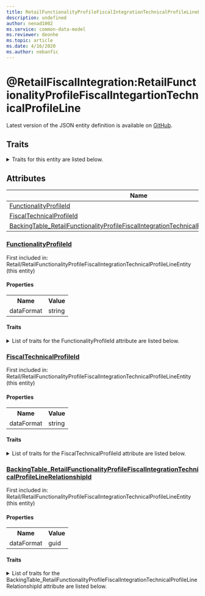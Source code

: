 ```yaml
---
title: RetailFunctionalityProfileFiscalIntegrationTechnicalProfileLineEntity - Common Data Model | Microsoft Docs
description: undefined
author: nenad1002
ms.service: common-data-model
ms.reviewer: deonhe
ms.topic: article
ms.date: 4/16/2020
ms.author: nebanfic
---
```


# @RetailFiscalIntegration:RetailFunctionalityProfileFiscalIntegartionTechnicalProfileLine

  
 Latest version of the JSON entity definition is available on <a href="https://github.com/Microsoft/CDM/tree/master/schemaDocuments/core/erp/Entities/Commerce/Retail/RetailFunctionalityProfileFiscalIntegrationTechnicalProfileLineEntity.cdm.json" target="_blank">GitHub</a>.  

## Traits

<details>
<summary>Traits for this entity are listed below.  
</summary>

**is.CDM.entityVersion**  
  <table><tr><th>Parameter</th><th>Value</th><th>Data type</th><th>Explanation</th></tr><tr><td>versionNumber</td><td>"1.0.0"</td><td>string</td><td>semantic version number of the entity</td></tr></table>

**is.Application.releaseVersion**  
  <table><tr><th>Parameter</th><th>Value</th><th>Data type</th><th>Explanation</th></tr><tr><td>releaseVersion</td><td>"10.0.13.0"</td><td>string</td><td>semantic version number of the application introducing this entity</td></tr></table>

**is.localized.displayedAs**  
  Holds the list of language specific display text for an object.  <table><tr><th>Parameter</th><th>Value</th><th>Data type</th><th>Explanation</th></tr><tr><td>localizedDisplayText</td><td><table><tr><th>languageTag</th><th>displayText</th></tr><tr><td>en</td><td>@RetailFiscalIntegration:RetailFunctionalityProfileFiscalIntegartionTechnicalProfileLine</td></tr></table></td><td>entity</td><td>a reference to the constant entity holding the list of localized text</td></tr></table>

</details>

## Attributes

|Name|Description|First Included in Instance|
|---|---|---|
|[FunctionalityProfileId](#FunctionalityProfileId)||<a href="RetailFunctionalityProfileFiscalIntegrationTechnicalProfileLineEntity.md" target="_blank">Retail/RetailFunctionalityProfileFiscalIntegrationTechnicalProfileLineEntity</a>|
|[FiscalTechnicalProfileId](#FiscalTechnicalProfileId)||<a href="RetailFunctionalityProfileFiscalIntegrationTechnicalProfileLineEntity.md" target="_blank">Retail/RetailFunctionalityProfileFiscalIntegrationTechnicalProfileLineEntity</a>|
|[BackingTable_RetailFunctionalityProfileFiscalIntegrationTechnicalProfileLineRelationshipId](#BackingTable_RetailFunctionalityProfileFiscalIntegrationTechnicalProfileLineRelationshipId)||<a href="RetailFunctionalityProfileFiscalIntegrationTechnicalProfileLineEntity.md" target="_blank">Retail/RetailFunctionalityProfileFiscalIntegrationTechnicalProfileLineEntity</a>|

### <a href=#FunctionalityProfileId name="FunctionalityProfileId">FunctionalityProfileId</a>

First included in: Retail/RetailFunctionalityProfileFiscalIntegrationTechnicalProfileLineEntity (this entity)  

#### Properties

<table><tr><th>Name</th><th>Value</th></tr><tr><td>dataFormat</td><td>string</td></tr></table>

#### Traits

<details>
<summary>List of traits for the FunctionalityProfileId attribute are listed below.</summary>

**is.dataFormat.character**  
**is.dataFormat.big**  
**is.dataFormat.array**  
**is.dataFormat.character**  
**is.dataFormat.array**  
</details>

### <a href=#FiscalTechnicalProfileId name="FiscalTechnicalProfileId">FiscalTechnicalProfileId</a>

First included in: Retail/RetailFunctionalityProfileFiscalIntegrationTechnicalProfileLineEntity (this entity)  

#### Properties

<table><tr><th>Name</th><th>Value</th></tr><tr><td>dataFormat</td><td>string</td></tr></table>

#### Traits

<details>
<summary>List of traits for the FiscalTechnicalProfileId attribute are listed below.</summary>

**is.dataFormat.character**  
**is.dataFormat.big**  
**is.dataFormat.array**  
**is.dataFormat.character**  
**is.dataFormat.array**  
</details>

### <a href=#BackingTable_RetailFunctionalityProfileFiscalIntegrationTechnicalProfileLineRelationshipId name="BackingTable_RetailFunctionalityProfileFiscalIntegrationTechnicalProfileLineRelationshipId">BackingTable_RetailFunctionalityProfileFiscalIntegrationTechnicalProfileLineRelationshipId</a>

First included in: Retail/RetailFunctionalityProfileFiscalIntegrationTechnicalProfileLineEntity (this entity)  

#### Properties

<table><tr><th>Name</th><th>Value</th></tr><tr><td>dataFormat</td><td>guid</td></tr></table>

#### Traits

<details>
<summary>List of traits for the BackingTable_RetailFunctionalityProfileFiscalIntegrationTechnicalProfileLineRelationshipId attribute are listed below.</summary>

**is.dataFormat.character**  
**is.dataFormat.big**  
**is.dataFormat.array**  
**is.dataFormat.guid**  
**means.identity.entityId**  
**is.linkedEntity.identifier**  
Marks the attribute(s) that hold foreign key references to a linked (used as an attribute) entity. This attribute is added to the resolved entity to enumerate the referenced entities.  <table><tr><th>Parameter</th><th>Value</th><th>Data type</th><th>Explanation</th></tr><tr><td>entityReferences</td><td>empty table</td><td>entity</td><td>a reference to the constant entity holding the list of entity references</td></tr></table>

**is.dataFormat.guid**  
**is.dataFormat.character**  
**is.dataFormat.array**  
</details>
